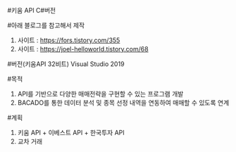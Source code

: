 #키움 API C#버전

#아래 블로그를 참고해서 제작
1. 사이트 : https://fors.tistory.com/355
2. 사이트 : https://joel-helloworld.tistory.com/68

#버전(키움API 32비트)
Visual Studio 2019

#목적
1. API를 기반으로 다양한 매매전략을 구현할 수 있는 프로그램 개발
2. BACADO를 통한 데이터 분석 및 종목 선정 내역을 연동하여 매매할 수 있도록 연계

#계획
1. 키움 API + 이베스트 API + 한국투자 API
2. 교차 거래
